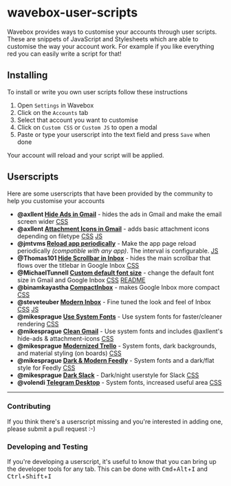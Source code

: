 # wavebox-user-scripts
Wavebox provides ways to customise your accounts through user scripts. These are snippets of JavaScript and Stylesheets which are able to customise the way your account work. For example if you like everything red you can easily write a script for that!

## Installing
To install or write you own user scripts follow these instructions

1. Open `Settings` in Wavebox
2. Click on the `Accounts` tab
3. Select that account you want to customise
4. Click on `Custom CSS` or `Custom JS` to open a modal
5. Paste or type your userscript into the text field and press `Save` when done

Your account will reload and your script will be applied.

## Userscripts

Here are some userscripts that have been provided by the community to help you customise your accounts

* **@axllent [Hide Ads in Gmail](axllent/hide-ads/userscript.css)** - hides the ads in Gmail and make the email screen wider [CSS](axllent/hide-ads/userscript.css)
* **@axllent [Attachment Icons in Gmail](axllent/attachment-icons)** - adds basic attachment icons depending on filetype [CSS](axllent/attachment-icons/userscript.css) [JS](axllent/attachment-icons/userscript.js)
* **@jmtvms [Reload app periodically](jmtvms/all-reload-periodically/userscript.js)** - Make the app page reload periodically *(compatible with any app)*. The interval is configurable. [JS](jmtvms/all-reload-periodically/userscript.js)
* **@Thomas101 [Hide Scrollbar in Inbox](Thomas101/hidescroll/userscript.css)** - hides the main scrollbar that flows over the titlebar in Google Inbox [CSS](Thomas101/hidescroll/userscript.css)
* **@MichaelTunnell [Custom default font size](MichaelTunnell/custom-default-font-size)** - change the default font size in Gmail and Google Inbox [CSS](MichaelTunnell/custom-default-font-size/userscript.css) [README](MichaelTunnell/custom-default-font-size/README.md)
* **@binamkayastha [CompactInbox](binamkayastha/CompactInbox)** - makes Google Inbox more compact [CSS](binamkayastha/CompactInbox/userscript.css)
* **@steveteuber [Modern Inbox](steveteuber/modern-inbox)** - Fine tuned the look and feel of Inbox [CSS](steveteuber/modern-inbox/userscript.css) [JS](steveteuber/modern-inbox/userscript.js)
* **@mikesprague [Use System Fonts](mikesprague/use-system-fonts)** - Use system fonts for faster/cleaner rendering [CSS](mikesprague/use-system-fonts/userstyle.css)
* **@mikesprague [Clean Gmail](mikesprague/clean-gmail)** - Use system fonts and includes @axllent's hide-ads &amp; attachment-icons [CSS](mikesprague/clean-gmail/userstyle.css)
* **@mikesprague [Modernized Trello](mikesprague/modernized-trello)** - System fonts, dark backgrounds, and material styling (on boards) [CSS](mikesprague/modernized-trello/userstyle.css)
* **@mikesprague [Dark &amp; Modern Feedly](mikesprague/dark-modern-feedly)** - System fonts and a dark/flat style for Feedly [CSS](mikesprague/dark-modern-feedly/userstyle.css)
* **@mikesprague [Dark Slack](mikesprague/dark-slack)** - Dark/night userstyle for Slack [CSS](mikesprague/dark-slack/userstyle.css)
* **@volendi [Telegram Desktop](volendi/telegram-desktop)** - System fonts, increased useful area [CSS](volendi/telegram-desktop/userstyle.css)

---

### Contributing

If you think there's a userscript missing and you're interested in adding one, please submit a pull request :-)

### Developing and Testing

If you're developing a userscript, it's useful to know that you can bring up the developer tools for any tab. This can be done with <kbd>Cmd</kbd>+<kbd>Alt</kbd>+<kbd>I</kbd> and <kbd>Ctrl</kbd>+<kbd>Shift</kbd>+<kbd>I</kbd>
